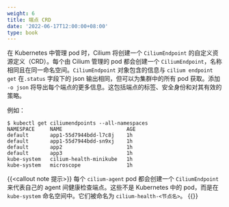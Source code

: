 ```yaml
---
weight: 6
title: 端点 CRD
date: '2022-06-17T12:00:00+08:00'
type: book
---
```


在 Kubernetes 中管理 pod 时，Cilium 将创建一个 `CiliumEndpoint` 的自定义资源定义（CRD）。每个由 Cilium 管理的 pod 都会创建一个 `CiliumEndpoint`，名称相同且在同一命名空间。`CiliumEndpoint` 对象包含的信息与 `cilium endpoint get` 在`.status` 字段下的 json 输出相同，但可以为集群中的所有 pod 获取。添加 `-o json` 将导出每个端点的更多信息。这包括端点的标签、安全身份和对其有效的策略。

例如：

``` {.shell-session}
$ kubectl get ciliumendpoints --all-namespaces
NAMESPACE     NAME                     AGE
default       app1-55d7944bdd-l7c8j    1h
default       app1-55d7944bdd-sn9xj    1h
default       app2                     1h
default       app3                     1h
kube-system   cilium-health-minikube   1h
kube-system   microscope               1h
```

{{<callout note 提示>}}
每个 `cilium-agent` pod 都会创建一个 `CiliumEndpoint` 来代表自己的 agent 间健康检查端点。这些不是 Kubernetes 中的 pod，而是在 `kube-system` 命名空间中。它们被命名为 `cilium-health-<节点名>`。
{{</callout>}}
